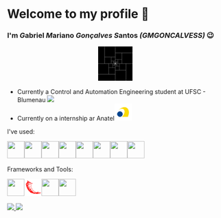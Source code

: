 # Welcome to my profile 🖖
### I'm ***G***abriel ***M***ariano ***Gonçalves*** ***S***antos ***(GMGONCALVESS)*** 😉
<div align="center">
<img  src="https://github.com/GMGONCALVESS/GMGONCALVESS/blob/main/golden_ratio.gif" widht="80" height="80">
</div>


<div>
    <ul>
        <li>
            Currently a Control and Automation Engineering student at UFSC - Blumenau <img src="https://upload.wikimedia.org/wikipedia/commons/6/6f/Brasao_UFSC_vertical_extenso.svg" widht="40" height="40">
        </li>
        <li>
            Currently on a internship ar Anatel<img src="https://github.com/GMGONCALVESS/GMGONCALVESS/blob/main/image-removebg-preview%20(1).png" widht="40" height="40"> 
        </li>
    </ul>     
</div>


I've used:

<img src="https://cdn.jsdelivr.net/gh/devicons/devicon@latest/icons/matlab/matlab-original.svg" width="40" height="40" /><img src="https://cdn.jsdelivr.net/gh/devicons/devicon@latest/icons/c/c-original.svg" width="40" height="40"/><img src="https://cdn.jsdelivr.net/gh/devicons/devicon@latest/icons/cplusplus/cplusplus-original.svg" width="40" height="40" /><img src="https://cdn.jsdelivr.net/gh/devicons/devicon@latest/icons/python/python-original.svg" width="40" height="40" /><img src="https://cdn.jsdelivr.net/gh/devicons/devicon@latest/icons/arduino/arduino-original.svg" width="40" height="40" /><img src="https://cdn.jsdelivr.net/gh/devicons/devicon@latest/icons/css3/css3-original.svg" width="40" height="40" /><img src="https://cdn.jsdelivr.net/gh/devicons/devicon@latest/icons/html5/html5-original.svg"  width="40" height="40" /><img src="https://cdn.jsdelivr.net/gh/devicons/devicon@latest/icons/javascript/javascript-original.svg" width="40" height="40" />

Frameworks and Tools:

<img src="https://cdn.jsdelivr.net/gh/devicons/devicon@latest/icons/opencv/opencv-original.svg" width="40" height="40" /><img src="https://github.com/GMGONCALVESS/GMGONCALVESS/blob/main/image (1).png" width="40" height="40" /><img src="https://cdn.jsdelivr.net/gh/devicons/devicon@latest/icons/linux/linux-original.svg" width="40" height="40"/><img src="https://cdn.jsdelivr.net/gh/devicons/devicon@latest/icons/docker/docker-plain.svg" width="40" height="40"/>
          

<div>
<a href="https://github.com/GMGONCALVESS">
<img loading="lazy" height="180em" src="https://github-readme-stats.vercel.app/api/top-langs/?username=GMGONCALVESS&layout=compact&langs_count=7&theme=dracula"/>
<img loading="lazy" height="180em" src="https://github-readme-stats.vercel.app/api?username=GMGONCALVESS&show_icons=true&theme=dracula&include_all_commits=true&count_private=true"/>
</div>
          
            
          
          
          
          
          
          
          
          
          

<!--
**GMGONCALVESS/GMGONCALVESS** is a ✨ _special_ ✨ repository because its `README.md` (this file) appears on your GitHub profile.

Here are some ideas to get you started:

- 🔭 I’m currently working on ...
- 🌱 I’m currently learning ...
- 👯 I’m looking to collaborate on ...
- 🤔 I’m looking for help with ...
- 💬 Ask me about ...
- 📫 How to reach me: ...
- 😄 Pronouns: ...
- ⚡ Fun fact: ...
-->
